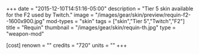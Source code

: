 +++
date = "2015-12-10T14:51:16-05:00"
description = "Tier 5 skin available for the F2 used by Twitch."
image = "/images/gear/skin/preview/requin-f2--1600x900.jpg"
mod-types = "skin"
tags = ["skin","Tier 5","Twitch","F2"]
title = "Requin"
thumbnail = "/images/gear/skin/requin-th.jpg"
type = "weapon-mod"

[cost]
  renown = ""
  credits = "720"
  units = ""
+++
